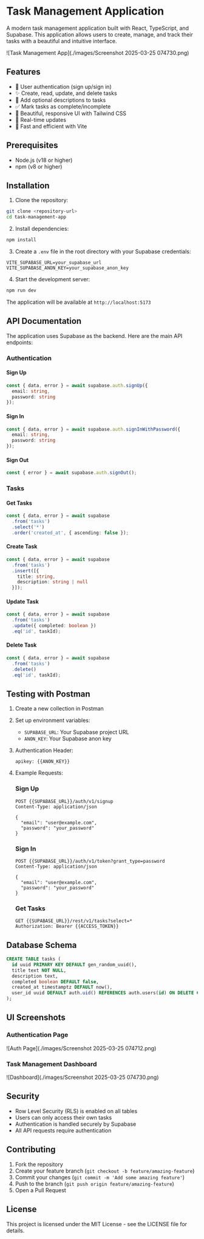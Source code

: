 # Task Management Application

A modern task management application built with React, TypeScript, and Supabase. This application allows users to create, manage, and track their tasks with a beautiful and intuitive interface.

![Task Management App](./images/Screenshot 2025-03-25 074730.png)

## Features

- 🔐 User authentication (sign up/sign in)
- ✨ Create, read, update, and delete tasks
- 📝 Add optional descriptions to tasks
- ✅ Mark tasks as complete/incomplete
- 🎨 Beautiful, responsive UI with Tailwind CSS
- 🔄 Real-time updates
- 🚀 Fast and efficient with Vite

## Prerequisites

- Node.js (v18 or higher)
- npm (v8 or higher)

## Installation

1. Clone the repository:
```bash
git clone <repository-url>
cd task-management-app
```

2. Install dependencies:
```bash
npm install
```

3. Create a `.env` file in the root directory with your Supabase credentials:
```env
VITE_SUPABASE_URL=your_supabase_url
VITE_SUPABASE_ANON_KEY=your_supabase_anon_key
```

4. Start the development server:
```bash
npm run dev
```

The application will be available at `http://localhost:5173`

## API Documentation

The application uses Supabase as the backend. Here are the main API endpoints:

### Authentication

#### Sign Up
```typescript
const { data, error } = await supabase.auth.signUp({
  email: string,
  password: string
});
```

#### Sign In
```typescript
const { data, error } = await supabase.auth.signInWithPassword({
  email: string,
  password: string
});
```

#### Sign Out
```typescript
const { error } = await supabase.auth.signOut();
```

### Tasks

#### Get Tasks
```typescript
const { data, error } = await supabase
  .from('tasks')
  .select('*')
  .order('created_at', { ascending: false });
```

#### Create Task
```typescript
const { data, error } = await supabase
  .from('tasks')
  .insert([{ 
    title: string,
    description: string | null
  }]);
```

#### Update Task
```typescript
const { data, error } = await supabase
  .from('tasks')
  .update({ completed: boolean })
  .eq('id', taskId);
```

#### Delete Task
```typescript
const { data, error } = await supabase
  .from('tasks')
  .delete()
  .eq('id', taskId);
```

## Testing with Postman

1. Create a new collection in Postman
2. Set up environment variables:
   - `SUPABASE_URL`: Your Supabase project URL
   - `ANON_KEY`: Your Supabase anon key

3. Authentication Header:
   ```
   apikey: {{ANON_KEY}}
   ```

4. Example Requests:

   ### Sign Up
   ```
   POST {{SUPABASE_URL}}/auth/v1/signup
   Content-Type: application/json
   
   {
     "email": "user@example.com",
     "password": "your_password"
   }
   ```

   ### Sign In
   ```
   POST {{SUPABASE_URL}}/auth/v1/token?grant_type=password
   Content-Type: application/json
   
   {
     "email": "user@example.com",
     "password": "your_password"
   }
   ```

   ### Get Tasks
   ```
   GET {{SUPABASE_URL}}/rest/v1/tasks?select=*
   Authorization: Bearer {{ACCESS_TOKEN}}
   ```

## Database Schema

```sql
CREATE TABLE tasks (
  id uuid PRIMARY KEY DEFAULT gen_random_uuid(),
  title text NOT NULL,
  description text,
  completed boolean DEFAULT false,
  created_at timestamptz DEFAULT now(),
  user_id uuid DEFAULT auth.uid() REFERENCES auth.users(id) ON DELETE CASCADE
);
```

## UI Screenshots

### Authentication Page
![Auth Page](./images/Screenshot 2025-03-25 074712.png)

### Task Management Dashboard
![Dashboard](./images/Screenshot 2025-03-25 074730.png)

## Security

- Row Level Security (RLS) is enabled on all tables
- Users can only access their own tasks
- Authentication is handled securely by Supabase
- All API requests require authentication

## Contributing

1. Fork the repository
2. Create your feature branch (`git checkout -b feature/amazing-feature`)
3. Commit your changes (`git commit -m 'Add some amazing feature'`)
4. Push to the branch (`git push origin feature/amazing-feature`)
5. Open a Pull Request

## License

This project is licensed under the MIT License - see the LICENSE file for details.